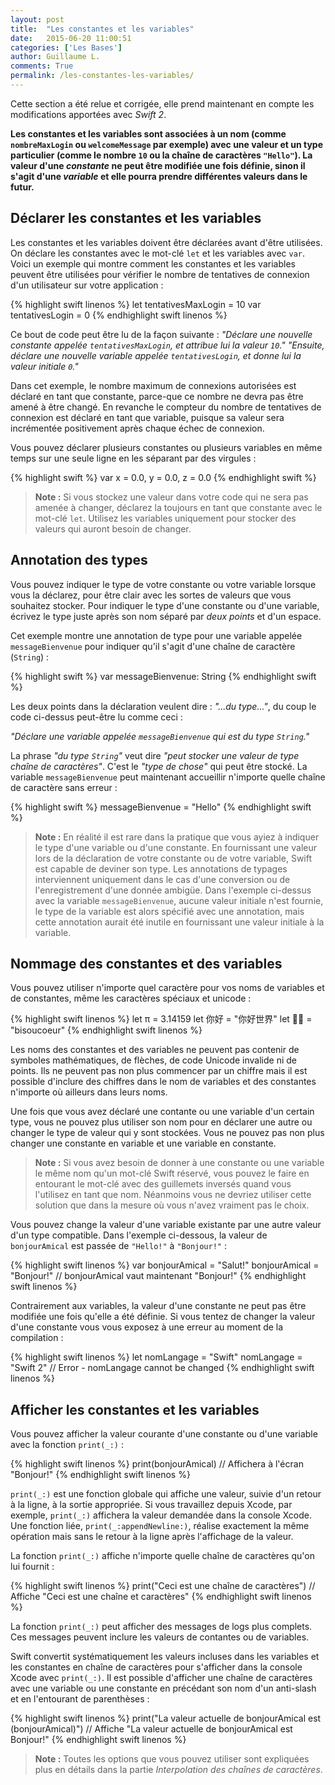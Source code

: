 ```yaml
---
layout: post
title:  "Les constantes et les variables"
date:   2015-06-20 11:00:51
categories: ['Les Bases']
author: Guillaume L.
comments: True
permalink: /les-constantes-les-variables/
---
```


<div class="swift2">
	<p>Cette section a été relue et corrigée, elle prend maintenant en compte les modifications apportées avec <em>Swift 2</em>.</p>
</div>

**Les constantes et les variables sont associées à un nom (comme <code>nombreMaxLogin</code> ou <code>welcomeMessage</code> par exemple) avec une valeur et un type particulier (comme le nombre <code>10</code> ou la chaîne de caractères <code>"Hello"</code>). La valeur d'une _constante_ ne peut être modifiée une fois définie, sinon il s'agit d'une _variable_ et elle pourra prendre différentes valeurs dans le futur.**

## Déclarer les constantes et les variables

Les constantes et les variables doivent être déclarées avant d'être utilisées. On déclare les constantes avec le mot-clé <code>let</code> et les variables avec <code>var</code>. Voici un exemple qui montre comment les constantes et les variables peuvent être utilisées pour vérifier le nombre de tentatives de connexion d'un utilisateur sur votre application :

{% highlight swift linenos %}
let tentativesMaxLogin = 10
var tentativesLogin = 0
{% endhighlight swift linenos %}

Ce bout de code peut être lu de la façon suivante : *"Déclare une nouvelle constante appelée <code>tentativesMaxLogin</code>, et attribue lui la valeur <code>10</code>."*
*"Ensuite, déclare une nouvelle variable appelée <code>tentativesLogin</code>, et donne lui la valeur initiale <code>0</code>."*

Dans cet exemple, le nombre maximum de connexions autorisées est déclaré en tant que constante, parce-que ce nombre ne devra pas être amené à être changé. En revanche le compteur du nombre de tentatives de connexion est déclaré en tant que variable, puisque sa valeur sera incrémentée positivement après chaque échec de connexion.

Vous pouvez déclarer plusieurs constantes ou plusieurs variables en même temps sur une seule ligne en les séparant par des virgules :

{% highlight swift %}
var x = 0.0, y = 0.0, z = 0.0
{% endhighlight swift %}

>**Note :** Si vous stockez une valeur dans votre code qui ne sera pas amenée à changer, déclarez la toujours en tant que constante avec le mot-clé <code>let</code>. Utilisez les variables uniquement pour stocker des valeurs qui auront besoin de changer.

## Annotation des types

Vous pouvez indiquer le type de votre constante ou votre variable lorsque vous la déclarez, pour être clair avec les sortes de valeurs que vous souhaitez stocker. Pour indiquer le type d'une constante ou d'une variable, écrivez le type juste après son nom séparé par *deux points* et d'un espace.

Cet exemple montre une annotation de type pour une variable appelée <code>messageBienvenue</code> pour indiquer qu'il s'agit d'une chaîne de caractère (<code>String</code>) :

{% highlight swift %}
var messageBienvenue: String
{% endhighlight swift %}

Les deux points dans la déclaration veulent dire : *"...du type..."*, du coup le code ci-dessus peut-être lu comme ceci :

*"Déclare une variable appelée <code>messageBienvenue</code> qui est du type <code>String</code>."*

La phrase *"du type <code>String</code>"* veut dire *"peut stocker une valeur de type chaîne de caractères"*. C'est le *"type de chose"* qui peut être stocké. La variable <code>messageBienvenue</code> peut maintenant accueillir n'importe quelle chaîne de caractère sans erreur :

{% highlight swift %}
messageBienvenue = "Hello"
{% endhighlight swift %}

>**Note :** En réalité il est rare dans la pratique que vous ayiez à indiquer le type d'une variable ou d'une constante. En fournissant une valeur lors de la déclaration de votre constante ou de votre variable, Swift est capable de deviner son type. Les annotations de typages interviennent uniquement dans le cas d'une conversion ou de l'enregistrement d'une donnée ambigüe. Dans l'exemple ci-dessus avec la variable <code>messageBienvenue</code>, aucune valeur initiale n'est fournie, le type de la variable est alors spécifié avec une annotation, mais cette annotation aurait été inutile en fournissant une valeur initiale à la variable.

## Nommage des constantes et des variables

Vous pouvez utiliser n'importe quel caractère pour vos noms de variables et de constantes, même les caractères spéciaux et unicode :

{% highlight swift linenos %}
let π = 3.14159
let 你好 = "你好世界"
let 💋💖 = "bisoucoeur"
{% endhighlight swift linenos %}

Les noms des constantes et des variables ne peuvent pas contenir de symboles mathématiques, de flèches, de code Unicode invalide ni de points. Ils ne peuvent pas non plus commencer par un chiffre mais il est possible d'inclure des chiffres dans le nom de variables et des constantes n'importe où ailleurs dans leurs noms.

Une fois que vous avez déclaré une contante ou une variable d'un certain type, vous ne pouvez plus utiliser son nom pour en déclarer une autre ou changer le type de valeur qui y sont stockées. Vous ne pouvez pas non plus changer une constante en variable et une variable en constante.

>**Note :** Si vous avez besoin de donner à une constante ou une variable le même nom qu'un mot-clé Swift réservé, vous pouvez le faire en entourant le mot-clé avec des guillemets inversés quand vous l'utilisez en tant que nom. Néanmoins vous ne devriez utiliser cette solution que dans la mesure où vous n'avez vraiment pas le choix.

Vous pouvez change la valeur d'une variable existante par une autre valeur d'un type compatible. Dans l'exemple ci-dessous, la valeur de <code>bonjourAmical</code> est passée de <code>"Hello!"</code> à <code>"Bonjour!"</code> :

{% highlight swift linenos %}
var bonjourAmical = "Salut!"
bonjourAmical = "Bonjour!"
// bonjourAmical vaut maintenant "Bonjour!"
{% endhighlight swift linenos %}

Contrairement aux variables, la valeur d'une constante ne peut pas être modifiée une fois qu'elle a été définie. Si vous tentez de changer la valeur d'une constante vous vous exposez à une erreur au moment de la compilation :

{% highlight swift linenos %}
let nomLangage = "Swift"
nomLangage = "Swift 2"
// Error - nomLangage cannot be changed
{% endhighlight swift linenos %}

## Afficher les constantes et les variables

Vous pouvez afficher la valeur courante d'une constante ou d'une variable avec la fonction `print(_:)` :

{% highlight swift linenos %}
print(bonjourAmical)
// Affichera à l'écran "Bonjour!"
{% endhighlight swift linenos %}

`print(_:)` est une fonction globale qui affiche une valeur, suivie d'un retour à la ligne, à la sortie appropriée. Si vous travaillez depuis Xcode, par exemple, `print(_:)` affichera la valeur demandée dans la console Xcode. Une fonction liée, `print(_:appendNewline:)`, réalise exactement la même opération mais sans le retour à la ligne après l'affichage de la valeur.

La fonction `print(_:)` affiche n'importe quelle chaîne de caractères qu'on lui fournit :

{% highlight swift linenos %}
print("Ceci est une chaîne de caractères")
// Affiche "Ceci est une chaîne et caractères"
{% endhighlight swift linenos %}

La fonction `print(_:)` peut afficher des messages de logs plus complets. Ces messages peuvent inclure les valeurs de contantes ou de variables.

Swift convertit systématiquement les valeurs incluses dans les variables et les constantes en chaîne de caractères pour s'afficher dans la console Xcode avec `print(_:)`. Il est possible d'afficher une chaîne de caractères avec une variable ou une constante en précédant son nom d'un anti-slash et en l'entourant de parenthèses :

{% highlight swift linenos %}
print("La valeur actuelle de bonjourAmical est \(bonjourAmical)")
// Affiche "La valeur actuelle de bonjourAmical est Bonjour!"
{% endhighlight swift linenos %}

>**Note :** Toutes les options que vous pouvez utiliser sont expliquées plus en détails dans la partie *Interpolation des chaînes de caractères*.

